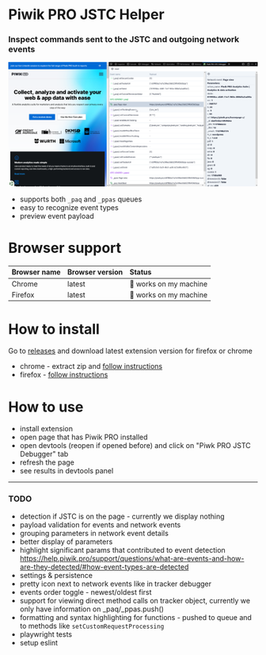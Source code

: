 # Piwik PRO JSTC Helper

### Inspect commands sent to the JSTC and outgoing network events

![alt text](/docs/preview.png)

- supports both `_paq` and `_ppas` queues
- easy to recognize event types
- preview event payload

# Browser support

| Browser name | Browser version | Status                 |
| :----------- | :-------------- | :--------------------- |
| Chrome       | latest          | 🚧 works on my machine |
| Firefox      | latest          | 🚧 works on my machine |

# How to install

Go to [releases](https://github.com/auto200/piwik-pro-jstc-debugger/releases) and download latest extension version for firefox or chrome

- chrome - extract zip and [follow instructions](https://webkul.com/blog/how-to-install-the-unpacked-extension-in-chrome/)
- firefox - [follow instructions](https://extensionworkshop.com/documentation/develop/temporary-installation-in-firefox/)

# How to use

- install extension
- open page that has Piwik PRO installed
- open devtools (reopen if opened before) and click on "Piwk PRO JSTC Debugger" tab
- refresh the page
- see results in devtools panel

---

### TODO

- detection if JSTC is on the page - currently we display nothing
- payload validation for events and network events
- grouping parameters in network event details
- better display of parameters
- highlight significant params that contributed to event detection https://help.piwik.pro/support/questions/what-are-events-and-how-are-they-detected/#how-event-types-are-detected
- settings & persistence
- pretty icon next to network events like in tracker debugger
- events order toggle - newest/oldest first
- support for viewing direct method calls on tracker object, currently we only have information on \_paq/\_ppas.push()
- formatting and syntax highlighting for functions - pushed to queue and to methods like `setCustomRequestProcessing`
- playwright tests
- setup eslint
